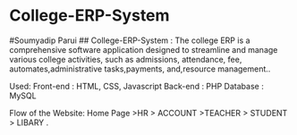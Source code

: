 # College-ERP-System
#Soumyadip Parui ## College-ERP-System : The college ERP is a comprehensive software application
designed to streamline and manage various
college activities, such as admissions, attendance, fee, automates,administrative tasks,payments, and,resource management..

Used: Front-end : HTML, CSS, Javascript Back-end : PHP Database : MySQL

Flow of the Website: Home Page >HR > ACCOUNT >TEACHER > STUDENT > LIBARY .
